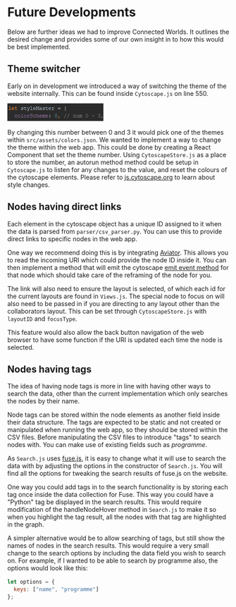 # Future Developments

Below are further ideas we had to improve Connected Worlds. It outlines the
desired change and provides some of our own insight in to how this would be best
implemented.

## Theme switcher

Early on in development we introduced a way of switching the theme of the
website internally. This can be found inside `Cytoscape.js` on line 550.

![CytoscapeTheme](./images/themeSwitchCodeCytoscape.PNG)

By changing this number between 0 and 3 it would pick one of the themes within
`src/assets/colors.json`. We wanted to implement a way to change the theme
within the web app. This could be done by creating a React Component
that set the theme number. Using `CytoscapeStore.js` as a place to store the
number, an autorun method method could be setup in `Cytoscape.js` to listen for
any changes to the value, and reset the colours of the cytoscape elements.
Please refer to [js.cytoscape.org](http://js.cytoscape.org/#style) to learn
about style changes.

## Nodes having direct links

Each element in the cytoscape object has a unique ID assigned to it when the
data is parsed from `parser/csv_parser.py`. You can use this to provide
direct links to specific nodes in the web app.

One way we recommend doing this is by integrating
[Aviator](https://github.com/swipely/aviator). This allows you to read the
incoming URI which could provide the node ID inside it. You can then implement
a method that will emit the cytoscape
[emit event method](http://js.cytoscape.org/#cy.emit) for that node which should
take care of the reframing of the node for you.

The link will also need to ensure the layout is selected, of which each id for
the current layouts are found in `Views.js`. The special node to focus on will
also need to be passed in if you are directing to any layout other than the
collaborators layout. This can be set through `CytoscapeStore.js` with
`layoutID` and `focusType`.

This feature would also allow the back button navigation of the web browser to
have some function if the URI is updated each time the node is selected.

## Nodes having tags

The idea of having node tags is more in line with having other ways to search
the data, other than the current implementation which only searches the nodes by
their name. 

Node tags can be stored within the node elements as another field
inside their data structure. The tags are expected to be static and not created
or manipulated when running the web app, so they should be stored within the CSV
files. Before manipulating the CSV files to introduce "tags" to search nodes
with. You can make use of existing fields such as _programme_.

As `Search.js` uses [fuse.js](http://fusejs.io/), it is easy to change what it
will use to search the data with by adjusting the options in the constructor of
`Search.js`. You will find all the options for tweaking the search results of
fuse.js on the website.

One way you could add tags in to the search functionality is by storing each tag
once inside the data collection for Fuse. This way you could have a "Python" tag
be displayed in the search results. This would require modification of the
handleNodeHover method in `Search.js` to make it so when you highlight the tag
result, all the nodes with that tag are highlighted in the graph.

A simpler alternative would be to allow searching of tags, but still show the
names of nodes in the search results. This would require a very small change to
the search options by including the data field you wish to search on. For
example, if I wanted to be able to search by programme also, the options would
look like this: 

``` javascript
let options = {
  keys: ["name", "programme"]
};
```
